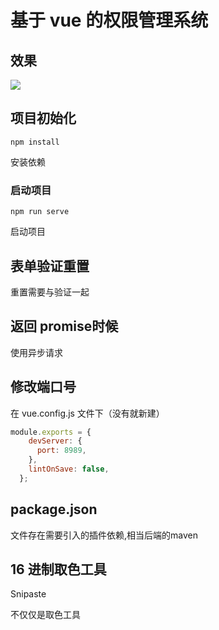 # 基于 vue 的权限管理系统

## 效果

![](http://javahouse.xyz/20200131153421.png)

## 项目初始化
```
npm install
```
安装依赖

### 启动项目
```
npm run serve
```
启动项目



## 表单验证重置

重置需要与验证一起

## 返回 promise时候

使用异步请求

## 修改端口号

在 vue.config.js 文件下（没有就新建）

```js
module.exports = {
    devServer: {
      port: 8989,
    },
    lintOnSave: false,
  };
```


## package.json

文件存在需要引入的插件依赖,相当后端的maven

## 16 进制取色工具

Snipaste

不仅仅是取色工具